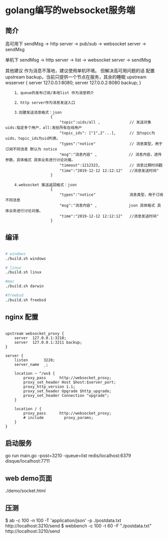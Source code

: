 # golang编写的websocket服务端

## 简介

高可用下
sendMsg -> http server -> pub/sub
-> websocket server -> sendMsg

单机下
sendMsg -> http server -> list
-> websocket server -> sendMsg

其他建议
作为消息不落地，建议使用单机环境。 但解决高可用问题的话 配置 upstream backup，当前只提供一个节点在服务，其余的睡眠
upstream  wsserver  {
        server   127.0.0.1:8080;
        server   127.0.0.2:8080 backup;
}


```
    1、queue的发布订阅/本地list 作为消息转介

    2、http server作为消息发送入口

    3.创建发送消息格式：json   
                    {
                        "topic":uids/all ,             // 发送对象 uids:指定多个用户，all:发给所有在线用户
                        "topic_ids": ["1",2"...],      // 当topic为uids，topic_ids为uid列表。 
                        "types":"notice"               // 消息类型，用于订阅不同消息 默认为 notice
                        "msg":"消息内容" ,              // 消息内容，透传参数，具体格式 具体业务进行讨论对接。
                        "timeout":1212323,	   		   // 消息过期时间戳
                        "time":"2019-12-12 12:12:12"   //消息发送时间"     
                    }

    4.websocket 推送返回格式：json              
                    {
                        "types":"notice"               消息类型，用于订阅不同消息
                        "msg":"消息内容" ,              json 具体格式 具体业务进行讨论对接。
                        "time":"2019-12-12 12:12:12"   //消息发送时间" 
                    }
```

## 编译

```sh

# windows
./build.sh windows

# linux
./build.sh linux

#mac
./build.sh darwin

#freebsd
./build.sh freebsd

```

## nginx 配置
```

upstream websocket_proxy {
    server  127.0.0.1:3210;
    server  127.0.0.1:3211 backup;
}

server {
    listen       3220;
    server_name  _;
    
    location ~ ^/ws$ {
        proxy_pass      http://websocket_proxy;
        proxy_set_header Host $host:$server_port;
        proxy_http_version 1.1;
        proxy_set_header Upgrade $http_upgrade;
        proxy_set_header Connection "upgrade";
    }

    location / {
        proxy_pass      http://websocket_proxy;
        # include         proxy_params;
    }
}

```

## 启动服务
go run main.go -post=3210 -queue=list
                                redis/localhost:6379
                                disque/localhost:7711


## web demo页面
./demo/socket.html


## 压测
$ ab -c 100 -n 100 -T 'application/json' -p ./postdata.txt http://localhost:3210/send
$ webbench -c 100 -t 60 -F "./postdata.txt" http://localhost:3210/send
